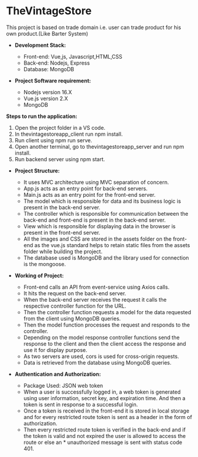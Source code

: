 # TheVintageStore
This project is based on trade domain i.e. user can trade product for his own product.(Like Barter System)

* **Development Stack:**
  * Front-end: Vue,js, Javascript,HTML,CSS
  * Back-end: Nodejs, Express
  * Database: MongoDB

* **Project Software requirement:**
  * Nodejs version 16.X
  * Vue.js version 2.X
  * MongoDB

**Steps to run the application:**
1. Open the project folder in a VS code.
2. In thevintagestoreapp_client run npm install.
3. Run client using npm run serve.
4. Open another terminal, go to thevintagestoreapp_server and run npm install.
5. Run backend server using npm start.

* **Project Structure:**
  * It uses MVC architecture using MVC separation of concern.
  * App.js acts as an entry point for back-end servers.
  * Main.js acts as an entry point for the front-end server.
  * The model which is responsible for data and its business logic is present in the back-end server.
  * The controller which is responsible for communication between the back-end and front-end is present in the back-end server.
  * View which is responsible for displaying data in the browser is present in the front-end server.
  * All the images and CSS are stored in the assets folder on the front-end as the vue.js standard helps to retain static files from the assets folder while building the project. 
  * The database used is MongoDB and the library used for connection is the mongoose.

* **Working of Project:**
  * Front-end calls an API from event-service using Axios calls.
  * It hits the request on the back-end server.
  * When the back-end server receives the request it calls the respective controller function for the URL.
  * Then the controller function requests a model for the data requested from the client using MongoDB queries.
  * Then the model function processes the request and responds to the controller.
  * Depending on the model response controller functions send the response to the client and then the client access the response and use it for display purpose.
  * As two servers are used, cors is used for cross-origin requests.
  * Data is retrieved from the database using MongoDB queries.

* **Authentication and Authorization:**

  * Package Used: JSON web token
  * When a user is successfully logged in, a web token is generated using user information, secret key, and expiration time. And then a token is sent in response to a     successful login.
  * Once a token is received in the front-end it is stored in local storage and for every restricted route token is sent as a header in the form of authorization.
  * Then every restricted route token is verified in the back-end and if the token is valid and not expired the user is allowed to access the route or else an           * unauthorized message is sent with status code 401.




